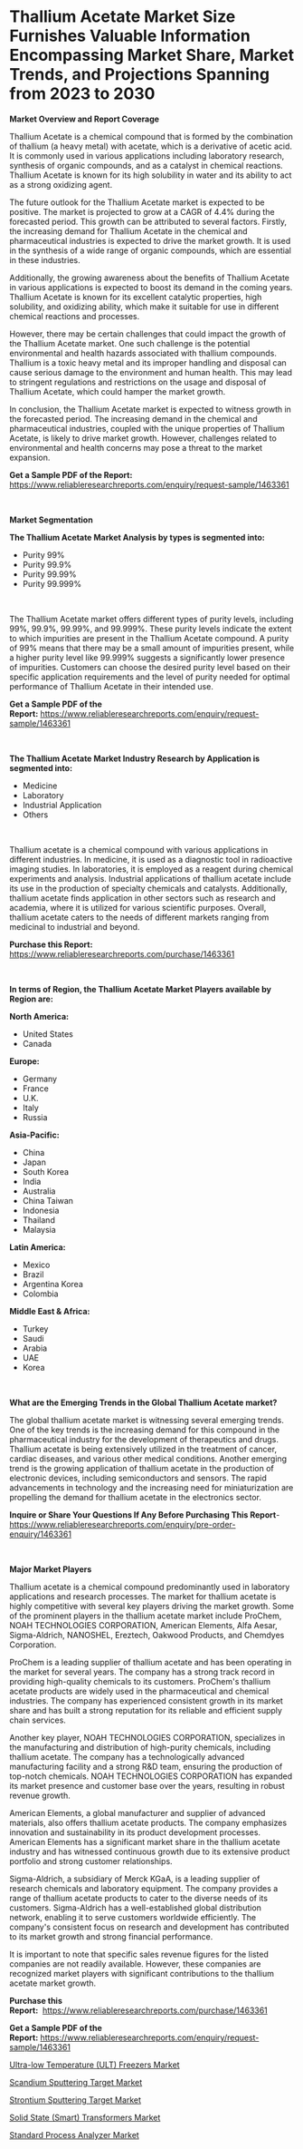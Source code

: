 <p><h1>Thallium Acetate Market Size Furnishes Valuable Information Encompassing Market Share, Market Trends, and Projections Spanning from 2023 to 2030</h1></p><p><strong>Market Overview and Report Coverage</strong></p>
<p><p>Thallium Acetate is a chemical compound that is formed by the combination of thallium (a heavy metal) with acetate, which is a derivative of acetic acid. It is commonly used in various applications including laboratory research, synthesis of organic compounds, and as a catalyst in chemical reactions. Thallium Acetate is known for its high solubility in water and its ability to act as a strong oxidizing agent.</p><p>The future outlook for the Thallium Acetate market is expected to be positive. The market is projected to grow at a CAGR of 4.4% during the forecasted period. This growth can be attributed to several factors. Firstly, the increasing demand for Thallium Acetate in the chemical and pharmaceutical industries is expected to drive the market growth. It is used in the synthesis of a wide range of organic compounds, which are essential in these industries.</p><p>Additionally, the growing awareness about the benefits of Thallium Acetate in various applications is expected to boost its demand in the coming years. Thallium Acetate is known for its excellent catalytic properties, high solubility, and oxidizing ability, which make it suitable for use in different chemical reactions and processes.</p><p>However, there may be certain challenges that could impact the growth of the Thallium Acetate market. One such challenge is the potential environmental and health hazards associated with thallium compounds. Thallium is a toxic heavy metal and its improper handling and disposal can cause serious damage to the environment and human health. This may lead to stringent regulations and restrictions on the usage and disposal of Thallium Acetate, which could hamper the market growth.</p><p>In conclusion, the Thallium Acetate market is expected to witness growth in the forecasted period. The increasing demand in the chemical and pharmaceutical industries, coupled with the unique properties of Thallium Acetate, is likely to drive market growth. However, challenges related to environmental and health concerns may pose a threat to the market expansion.</p></p>
<p><strong>Get a Sample PDF of the Report:</strong> <a href="https://www.reliableresearchreports.com/enquiry/request-sample/1463361">https://www.reliableresearchreports.com/enquiry/request-sample/1463361</a></p>
<p>&nbsp;</p>
<p><strong>Market Segmentation</strong></p>
<p><strong>The Thallium Acetate Market Analysis by types is segmented into:</strong></p>
<p><ul><li>Purity 99%</li><li>Purity 99.9%</li><li>Purity 99.99%</li><li>Purity 99.999%</li></ul></p>
<p>&nbsp;</p>
<p><p>The Thallium Acetate market offers different types of purity levels, including 99%, 99.9%, 99.99%, and 99.999%. These purity levels indicate the extent to which impurities are present in the Thallium Acetate compound. A purity of 99% means that there may be a small amount of impurities present, while a higher purity level like 99.999% suggests a significantly lower presence of impurities. Customers can choose the desired purity level based on their specific application requirements and the level of purity needed for optimal performance of Thallium Acetate in their intended use.</p></p>
<p><strong>Get a Sample PDF of the Report:</strong>&nbsp;<a href="https://www.reliableresearchreports.com/enquiry/request-sample/1463361">https://www.reliableresearchreports.com/enquiry/request-sample/1463361</a></p>
<p>&nbsp;</p>
<p><strong>The Thallium Acetate Market Industry Research by Application is segmented into:</strong></p>
<p><ul><li>Medicine</li><li>Laboratory</li><li>Industrial Application</li><li>Others</li></ul></p>
<p>&nbsp;</p>
<p><p>Thallium acetate is a chemical compound with various applications in different industries. In medicine, it is used as a diagnostic tool in radioactive imaging studies. In laboratories, it is employed as a reagent during chemical experiments and analysis. Industrial applications of thallium acetate include its use in the production of specialty chemicals and catalysts. Additionally, thallium acetate finds application in other sectors such as research and academia, where it is utilized for various scientific purposes. Overall, thallium acetate caters to the needs of different markets ranging from medicinal to industrial and beyond.</p></p>
<p><strong>Purchase this Report:</strong>&nbsp; <a href="https://www.reliableresearchreports.com/purchase/1463361">https://www.reliableresearchreports.com/purchase/1463361</a></p>
<p>&nbsp;</p>
<p><strong>In terms of Region, the Thallium Acetate Market Players available by Region are:</strong></p>
<p>
    <p> <strong> North America: </strong>
        <ul>
            <li>United States</li>
            <li>Canada</li>
        </ul>
        </p> 
    <p> <strong> Europe: </strong>
        <ul>
            <li>Germany</li>
            <li>France</li>
            <li>U.K.</li>
            <li>Italy</li>
            <li>Russia</li>
        </ul>
        </p> 
    <p> <strong> Asia-Pacific: </strong>
        <ul>
            <li>China</li>
            <li>Japan</li>
            <li>South Korea</li>
            <li>India</li>
            <li>Australia</li>
            <li>China Taiwan</li>
            <li>Indonesia</li>
            <li>Thailand</li>
            <li>Malaysia</li>
        </ul>
        </p> 
    <p> <strong> Latin America: </strong>
        <ul>
            <li>Mexico</li>
            <li>Brazil</li>
            <li>Argentina Korea</li>
            <li>Colombia</li>
        </ul>
        </p> 
    <p> <strong> Middle East & Africa: </strong>
        <ul>
            <li>Turkey</li>
            <li>Saudi</li>
            <li>Arabia</li>
            <li>UAE</li>
            <li>Korea</li>
        </ul>
    </p>
    </p>
<p>&nbsp;</p>
<p><strong>What are the Emerging Trends in the Global Thallium Acetate market?</strong></p>
<p><p>The global thallium acetate market is witnessing several emerging trends. One of the key trends is the increasing demand for this compound in the pharmaceutical industry for the development of therapeutics and drugs. Thallium acetate is being extensively utilized in the treatment of cancer, cardiac diseases, and various other medical conditions. Another emerging trend is the growing application of thallium acetate in the production of electronic devices, including semiconductors and sensors. The rapid advancements in technology and the increasing need for miniaturization are propelling the demand for thallium acetate in the electronics sector.</p></p>
<p><strong>Inquire or Share Your Questions If Any Before Purchasing This Report</strong>- <a href="https://www.reliableresearchreports.com/enquiry/pre-order-enquiry/1463361">https://www.reliableresearchreports.com/enquiry/pre-order-enquiry/1463361</a></p>
<p>&nbsp;</p>
<p><strong>Major Market Players</strong></p>
<p><p>Thallium acetate is a chemical compound predominantly used in laboratory applications and research processes. The market for thallium acetate is highly competitive with several key players driving the market growth. Some of the prominent players in the thallium acetate market include ProChem, NOAH TECHNOLOGIES CORPORATION, American Elements, Alfa Aesar, Sigma-Aldrich, NANOSHEL, Ereztech, Oakwood Products, and Chemdyes Corporation.</p><p>ProChem is a leading supplier of thallium acetate and has been operating in the market for several years. The company has a strong track record in providing high-quality chemicals to its customers. ProChem's thallium acetate products are widely used in the pharmaceutical and chemical industries. The company has experienced consistent growth in its market share and has built a strong reputation for its reliable and efficient supply chain services.</p><p>Another key player, NOAH TECHNOLOGIES CORPORATION, specializes in the manufacturing and distribution of high-purity chemicals, including thallium acetate. The company has a technologically advanced manufacturing facility and a strong R&D team, ensuring the production of top-notch chemicals. NOAH TECHNOLOGIES CORPORATION has expanded its market presence and customer base over the years, resulting in robust revenue growth.</p><p>American Elements, a global manufacturer and supplier of advanced materials, also offers thallium acetate products. The company emphasizes innovation and sustainability in its product development processes. American Elements has a significant market share in the thallium acetate industry and has witnessed continuous growth due to its extensive product portfolio and strong customer relationships.</p><p>Sigma-Aldrich, a subsidiary of Merck KGaA, is a leading supplier of research chemicals and laboratory equipment. The company provides a range of thallium acetate products to cater to the diverse needs of its customers. Sigma-Aldrich has a well-established global distribution network, enabling it to serve customers worldwide efficiently. The company's consistent focus on research and development has contributed to its market growth and strong financial performance.</p><p>It is important to note that specific sales revenue figures for the listed companies are not readily available. However, these companies are recognized market players with significant contributions to the thallium acetate market growth.</p></p>
<p><strong>Purchase this Report:</strong>&nbsp;&nbsp;<a href="https://www.reliableresearchreports.com/purchase/1463361">https://www.reliableresearchreports.com/purchase/1463361</a></p>
<p></p>
<p><strong>Get a Sample PDF of the Report:</strong>&nbsp;<a href="https://www.reliableresearchreports.com/enquiry/request-sample/1463361">https://www.reliableresearchreports.com/enquiry/request-sample/1463361</a></p>
<p><p><a href="https://medium.com/@raymondgray765/ultra-low-temperature-ult-freezers-market-insight-market-trends-growth-forecasted-from-2023-to-db3dfb0200fd">Ultra-low Temperature (ULT) Freezers Market</a></p><p><a href="https://github.com/aliciawhite5576/Market-Research-Report-List-1/blob/main/scandium-sputtering-target-market.md">Scandium Sputtering Target Market</a></p><p><a href="https://github.com/marloy8/Market-Research-Report-List-1/blob/main/strontium-sputtering-target-market.md">Strontium Sputtering Target Market</a></p><p><a href="https://medium.com/@poem.snap.phase/solid-state-smart-transformers-market-research-report-its-history-and-forecast-2023-to-2030-0e2ccfad85b1">Solid State (Smart) Transformers Market</a></p><p><a href="https://medium.com/@jamesday5g/standard-process-analyzer-market-size-and-market-trends-complete-industry-overview-2023-to-2030-4569d5769e29">Standard Process Analyzer Market</a></p></p>